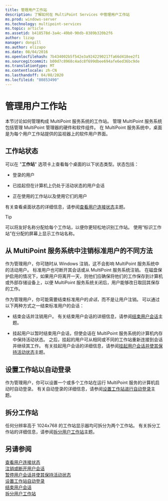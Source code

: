 ```yaml
---
title: 管理用户工作站
description: 了解如何在 MultiPoint Services 中管理用户工作站
ms.prod: windows-server
ms.technology: multipoint-services
ms.topic: article
ms.assetid: b418578d-3a4c-49b0-90db-8389b320b2f6
author: lizap
manager: dongill
ms.author: elizapo
ms.date: 08/04/2016
ms.openlocfilehash: 7b434002b5f542e3a9242290217fa66d418ee2f1
ms.sourcegitcommit: b00d7c8968c4adc8f699dbee694afe6ed36bc9de
ms.translationtype: MT
ms.contentlocale: zh-CN
ms.lasthandoff: 04/08/2020
ms.locfileid: "80853490"
---
```

# <a name="manage-user-stations"></a>管理用户工作站
本节讨论如何管理构成 MultiPoint 服务系统的工作站。 管理 MultiPoint 服务系统包括管理 MultiPoint 管理器的硬件和软件组件。 在 MultiPoint 服务系统中，桌面是为每个用户工作站提供的监视器上的软件用户界面。  
  
## <a name="station-status"></a>工作站状态  
可以在 "**工作站**" 选项卡上查看每个桌面的以下状态类型。状态包括：  
  
-   登录的用户  
  
-   已挂起但在计算机上仍处于活动状态的用户会话  
  
-   正在使用的工作站以及使用它们的用户  
  
有关查看桌面状态的详细信息，请参阅[查看用户连接状态](View-User-Connection-Status.md)主题。  

>[!TIP] 
> 可以将友好名称分配给每个工作站，以便你更轻松地识别工作站。 使用“标识工作站”在分配的屏幕上显示工作站名称。
  
## <a name="different-ways-to-log-standard-users-off-of-the-multipoint-services-system"></a>从 MultiPoint 服务系统中注销标准用户的不同方法  
作为管理用户，你可随时从 Windows 注销，这不会影响 MultiPoint 服务系统中的活动用户。 标准用户也可断开其会话或从 MultiPoint 服务系统注销。 在磁盘保护启用的情况下，如果用户将离开一天，则他们应确保将他们的工作保存到计算机或外部存储设备上，以便 MultiPoint 服务系统关闭后，用户能够改日取回其保存的工作。  
  
作为管理用户，你可能需要结束标准用户的*会话*，而不是让用户注销。 可以通过以下两种方式之一结束标准用户的会话：  
  
-   结束会话并注销用户。 有关结束用户会话的详细信息，请参阅[结束用户会话](End-a-User-Session.md)主题。  
  
-   挂起用户以暂时结束用户会话，但使会话在 MultiPoint 服务系统的计算机内存中保持活动状态。 之后，挂起的用户可从相同或不同的工作站重新连接到会话并继续其工作。 有关挂起用户会话的详细信息，请参阅[挂起用户会话并使其保持活动状态](Suspend-and-Leave-User-Session-Active.md)主题。  
  
## <a name="set-a-station-to-automatically-log-on"></a>设置工作站以自动登录  
作为管理用户，你可以设置一个或多个工作站在运行 MultiPoint 服务的计算机启动时自动登录。 有关自动登录的详细信息，请参阅[设置工作站进行自动登录](Set-up-a-Station-for-Automatic-Logon.md)主题。  
  
## <a name="split-a-station"></a>拆分工作站  
任何分辨率高于 1024x768 的工作站显示器均可拆分为两个工作站。 有关拆分工作站的详细信息，请参阅[拆分用户工作站](Split-a-User-Station.md)主题。  
  
## <a name="see-also"></a>另请参阅  
[查看用户连接状态](View-User-Connection-Status.md)  
[注销或断开用户会话](Log-off-or-Disconnect-User-Sessions.md)  
[暂停用户会话并使其保持活动状态](Suspend-and-Leave-User-Session-Active.md)  
[设置工作站自动登录](Set-up-a-Station-for-Automatic-Logon.md)  
[结束用户会话](End-a-User-Session.md)  
[拆分用户工作站](Split-a-User-Station.md)